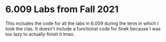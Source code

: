 6.009 Labs from Fall 2021
=========================
This includes the code for all the labs in 6.009 during the term in which I took the clas. 
It doesn't include a functional code for Snek because I was too lazy to actually finish it lmao.
